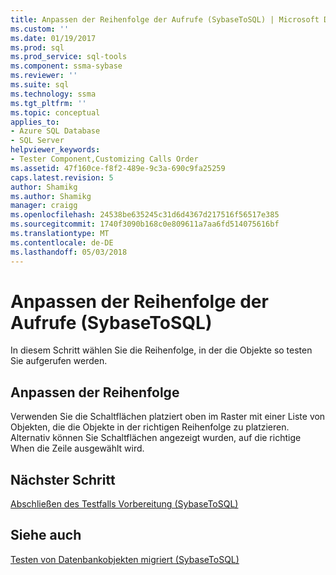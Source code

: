 ```yaml
---
title: Anpassen der Reihenfolge der Aufrufe (SybaseToSQL) | Microsoft Docs
ms.custom: ''
ms.date: 01/19/2017
ms.prod: sql
ms.prod_service: sql-tools
ms.component: ssma-sybase
ms.reviewer: ''
ms.suite: sql
ms.technology: ssma
ms.tgt_pltfrm: ''
ms.topic: conceptual
applies_to:
- Azure SQL Database
- SQL Server
helpviewer_keywords:
- Tester Component,Customizing Calls Order
ms.assetid: 47f160ce-f8f2-489e-9c3a-690c9fa25259
caps.latest.revision: 5
author: Shamikg
ms.author: Shamikg
manager: craigg
ms.openlocfilehash: 24538be635245c31d6d4367d217516f56517e385
ms.sourcegitcommit: 1740f3090b168c0e809611a7aa6fd514075616bf
ms.translationtype: MT
ms.contentlocale: de-DE
ms.lasthandoff: 05/03/2018
---
```

# <a name="customizing-calls-order-sybasetosql"></a>Anpassen der Reihenfolge der Aufrufe (SybaseToSQL)
In diesem Schritt wählen Sie die Reihenfolge, in der die Objekte so testen Sie aufgerufen werden.  
  
## <a name="customizing-order"></a>Anpassen der Reihenfolge  
Verwenden Sie die Schaltflächen platziert oben im Raster mit einer Liste von Objekten, die die Objekte in der richtigen Reihenfolge zu platzieren. Alternativ können Sie Schaltflächen angezeigt wurden, auf die richtige When die Zeile ausgewählt wird.  
  
## <a name="next-step"></a>Nächster Schritt  
[Abschließen des Testfalls Vorbereitung &#40;SybaseToSQL&#41;](../../ssma/sybase/finishing-test-case-preparation-sybasetosql.md)  
  
## <a name="see-also"></a>Siehe auch  
[Testen von Datenbankobjekten migriert &#40;SybaseToSQL&#41;](../../ssma/sybase/testing-migrated-database-objects-sybasetosql.md)  
  
